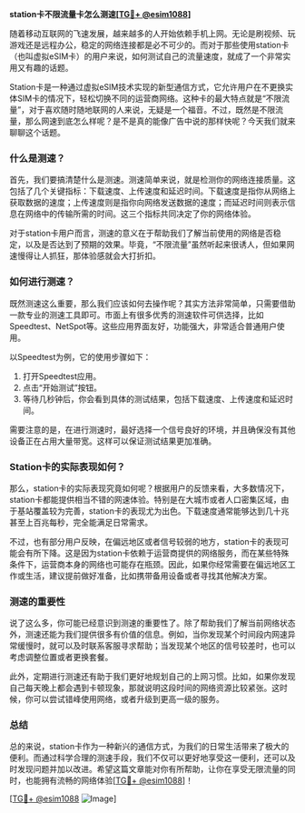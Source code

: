 **station卡不限流量卡怎么测速[[TG💪+ @esim1088](https://t.me/s/esim1088)]**

随着移动互联网的飞速发展，越来越多的人开始依赖手机上网。无论是刷视频、玩游戏还是远程办公，稳定的网络连接都是必不可少的。而对于那些使用station卡（也叫虚拟eSIM卡）的用户来说，如何测试自己的流量速度，就成了一个非常实用又有趣的话题。

Station卡是一种通过虚拟eSIM技术实现的新型通信方式，它允许用户在不更换实体SIM卡的情况下，轻松切换不同的运营商网络。这种卡的最大特点就是“不限流量”，对于喜欢随时随地联网的人来说，无疑是一个福音。不过，既然是不限流量，那么网速到底怎么样呢？是不是真的能像广告中说的那样快呢？今天我们就来聊聊这个话题。

### 什么是测速？

首先，我们要搞清楚什么是测速。测速简单来说，就是检测你的网络连接质量。这包括了几个关键指标：下载速度、上传速度和延迟时间。下载速度是指你从网络上获取数据的速度；上传速度则是指你向网络发送数据的速度；而延迟时间则表示信息在网络中的传输所需的时间。这三个指标共同决定了你的网络体验。

对于station卡用户而言，测速的意义在于帮助我们了解当前使用的网络是否稳定，以及是否达到了预期的效果。毕竟，“不限流量”虽然听起来很诱人，但如果网速慢得让人抓狂，那体验感就会大打折扣。

### 如何进行测速？

既然测速这么重要，那么我们应该如何去操作呢？其实方法非常简单，只需要借助一款专业的测速工具即可。市面上有很多优秀的测速软件可供选择，比如Speedtest、NetSpot等。这些应用界面友好，功能强大，非常适合普通用户使用。

以Speedtest为例，它的使用步骤如下：
1. 打开Speedtest应用。
2. 点击“开始测试”按钮。
3. 等待几秒钟后，你会看到具体的测试结果，包括下载速度、上传速度和延迟时间。

需要注意的是，在进行测速时，最好选择一个信号良好的环境，并且确保没有其他设备正在占用大量带宽。这样可以保证测试结果更加准确。

### Station卡的实际表现如何？

那么，station卡的实际表现究竟如何呢？根据用户的反馈来看，大多数情况下，station卡都能提供相当不错的网速体验。特别是在大城市或者人口密集区域，由于基站覆盖较为完善，station卡的表现尤为出色。下载速度通常能够达到几十兆甚至上百兆每秒，完全能满足日常需求。

不过，也有部分用户反映，在偏远地区或者信号较弱的地方，station卡的表现可能会有所下降。这是因为station卡依赖于运营商提供的网络服务，而在某些特殊条件下，运营商本身的网络也可能存在瓶颈。因此，如果你经常需要在偏远地区工作或生活，建议提前做好准备，比如携带备用设备或者寻找其他解决方案。

### 测速的重要性

说了这么多，你可能已经意识到测速的重要性了。除了帮助我们了解当前网络状态外，测速还能为我们提供很多有价值的信息。例如，当你发现某个时间段内网速异常缓慢时，就可以及时联系客服寻求帮助；当发现某个地区的信号较差时，也可以考虑调整位置或者更换套餐。

此外，定期进行测速还有助于我们更好地规划自己的上网习惯。比如，如果你发现自己每天晚上都会遇到卡顿现象，那就说明这段时间的网络资源比较紧张。这时候，你可以尝试错峰使用网络，或者升级到更高一级的服务。

### 总结

总的来说，station卡作为一种新兴的通信方式，为我们的日常生活带来了极大的便利。而通过科学合理的测速手段，我们不仅可以更好地享受这一便利，还可以及时发现问题并加以改进。希望这篇文章能对你有所帮助，让你在享受无限流量的同时，也能拥有流畅的网络体验[[TG💪+ @esim1088](https://t.me/s/esim1088)]！

[[TG💪+ @esim1088](https://t.me/s/esim1088) ![Image](https://i.postimg.cc/4NQfJmqS/Snipaste-2025-05-13-00-14-12.png)]